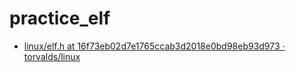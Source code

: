 # practice_elf

- [linux/elf.h at 16f73eb02d7e1765ccab3d2018e0bd98eb93d973 · torvalds/linux](https://github.com/torvalds/linux/blob/16f73eb02d7e1765ccab3d2018e0bd98eb93d973/include/uapi/linux/elf.h)
